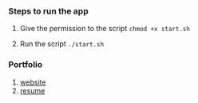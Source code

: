 ### Steps to run the app

1. Give the permission to the script
`chmod +x start.sh`

2. Run the script
`./start.sh `

### Portfolio
1. [website](portfolio-1sh1vam.vercel.app)
2. [resume](https://s3.amazonaws.com/attachments.angel.co/8624130-7d8ae7575947afa2f6665440d5676a49.pdf?X-Amz-Algorithm=AWS4-HMAC-SHA256&X-Amz-Credential=ASIATAVHNKYQTINXJSFK%2F20230625%2Fus-east-1%2Fs3%2Faws4_request&X-Amz-Date=20230625T083347Z&X-Amz-Expires=3600&X-Amz-Security-Token=IQoJb3JpZ2luX2VjEMD%2F%2F%2F%2F%2F%2F%2F%2F%2F%2FwEaCXVzLXdlc3QtMiJIMEYCIQDiQkZ3s0LAJAcWXoDVQtbddhhZ7MEulFsRJfQDJ%2BC1nAIhAJf4l3Eah1G7vJiCBgoCYaBuU7FHp0DsKhkOsP9EPmdPKooFCCkQABoMMjA3NTgzMjcwNDMzIgzAW5rmXJ%2FIyHJPwv0q5wTHma9Kg%2BLEupmIkTs6kHUBdLz2QBLlqS1doCRDBmP4fIgodakN%2FXKnW1%2BWsP7AcM9TzmrTz3rtv7bx5w6MWFOUlQcDWoWKBaGkTyftXE3f9jlLbDdCIB81utCtcLYk1tqKjmxE4%2F9GxGBF5pPoAX9XpYVmdsA7LkSX5YTgNcdjNGRJB9KOlR9EyIGhBIDbtyKIEQsnqbRKdzc0D6%2Bpb%2BPoz5hSVY7aywQ27AzPf193qLUXhG9oWy3KkXIGBJ3JSRMi6iYDZzt031271HKNPNk2NM%2BKDiKgcki51dzkSJ%2Fv5uagkbMfDVSPUpwJq2fQFu5CpTOTZ6PA49ur5XZUiU14ZtrASTx3VNfAUa0piN4sEg%2BSwXc2FvREYQzXF4oifmsGzefdaHzm4aCnNOWq55Am0ZqRPp%2FhEJHdTuoTDUG4Eo0yYuJMPtidpdVLswx2rt0C%2FGubpAWdQxz0XSiDzxH73q%2BjJ0lv9IoVd2E19%2Bv%2F651bh%2FnWbt4cOC0s98t9krD%2FU6JNRLaM9%2FGyIvJMFWXDdkqDaIZ4KBWOmFB8I%2FYAMNeq9LZRI4FAKPb3ELerxnQ25apE76NHFVaX8ZGyIV5cZl5HD7fsI3BGErN6zsbsjYQnmhDhEyyM4jMJz4c4GDc9ioPEEOJP7bj70uqWFqeSReG%2FEVFxj5J1%2FuttdpbVBd%2Fd9ZOdyCbJLkVBynzhdXSvU3fC%2BErEn6lHfVuq6aTK4XQSJ9ZIue9kf1HSNeaokxM0mL4LuZMnJ6f10Ti2rM1LyQhsqBOy7WlKd3OOGa9FfPgR0u0ZSTyUxqEaunVwy3cqXSDvTbkwjeXfpAY6mQFEiwTi1nm1UIGsuyDMi%2B35Vxsjmtc5mnwiWOSwmLMX9Jh9mvJ9m68g1RIvHpzVBPLmxvjJEijCxnR3UFKPkmk180cPv8QYwaVGdHxUSJbwfrxg8NLwKLZG2EO1ujlKhel9P3bzdIWTXVvQZetgcx9jRvlz33c2n0YABLak1BxcKIuTRQoLlXil6JvrGZAuJiwTovXOh8fPW5o%3D&X-Amz-SignedHeaders=host&X-Amz-Signature=ef2104dfee6b4588f21d705d809939af44c8f6b0becd8f8b8bdcf36938097658)